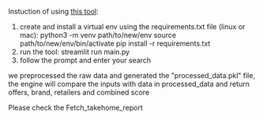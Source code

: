 Instuction of using [this tool](https://offer-search-tool-based-on-llm.onrender.com):

1) create and install a virtual env using the requirements.txt file (linux or mac):
    python3 -m venv path/to/new/env
    source path/to/new/env/bin/activate
    pip install -r requirements.txt
2) run the tool:
    streamlit run main.py
3) follow the prompt and enter your search

we preprocessed the raw data and generated the "processed_data.pkl" file, 
the engine will compare the inputs with data in processed_data and return offers, brand, retailers and combined score

Please check the Fetch_takehome_report
